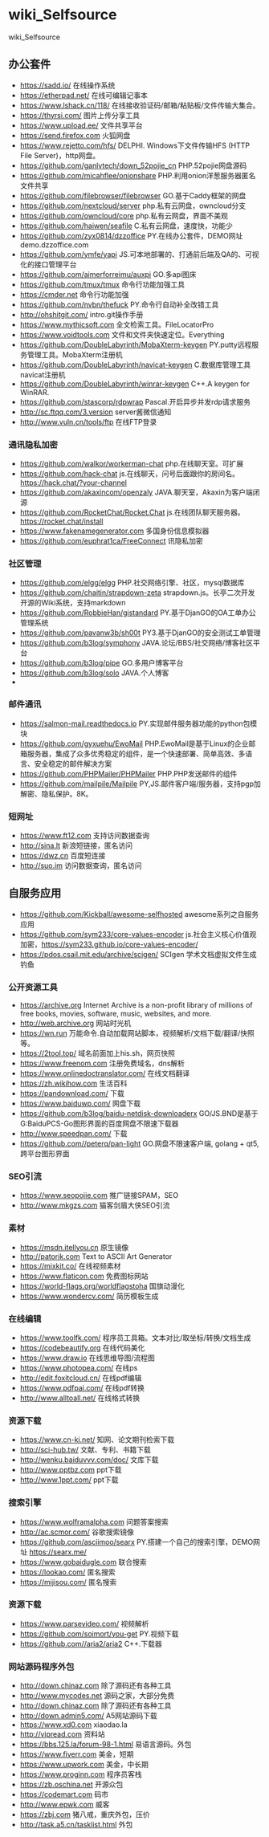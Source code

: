 # wiki_Selfsource
 wiki_Selfsource
## 办公套件
- https://sadd.io/ 在线操作系统
- https://etherpad.net/ 在线可编辑记事本
- https://www.lshack.cn/118/    在线接收验证码/邮箱/粘贴板/文件传输大集合。
- https://thyrsi.com/ 图片上传分享工具
- https://www.upload.ee/ 文件共享平台
- https://send.firefox.com 火狐网盘
- https://www.rejetto.com/hfs/    DELPHI. Windows下文件传输HFS (HTTP File Server)，http网盘。
- https://github.com/ganlvtech/down_52pojie_cn    PHP.52pojie网盘源码
- https://github.com/micahflee/onionshare    PHP.利用onion洋葱服务器匿名文件共享
- https://github.com/filebrowser/filebrowser    GO.基于Caddy框架的网盘
- https://github.com/nextcloud/server    php.私有云网盘，owncloud分支
- https://github.com/owncloud/core    php.私有云网盘，界面不美观
- https://github.com/haiwen/seafile    C.私有云网盘，速度快，功能少
- https://github.com/zyx0814/dzzoffice    PY.在线办公套件，DEMO网址demo.dzzoffice.com
- https://github.com/ymfe/yapi    JS.可本地部署的、打通前后端及QA的、可视化的接口管理平台
- https://github.com/aimerforreimu/auxpi    GO.多api图床
- https://github.com/tmux/tmux    命令行功能加强工具
- https://cmder.net    命令行功能加强
- https://github.com/nvbn/thefuck    PY.命令行自动补全改错工具
- http://ohshitgit.com/    intro.git操作手册
- https://www.mythicsoft.com    全文检索工具。FileLocatorPro
- https://www.voidtools.com    文件和文件夹快速定位。Everything
- https://github.com/DoubleLabyrinth/MobaXterm-keygen    PY.putty远程服务管理工具。MobaXterm注册机
- https://github.com/DoubleLabyrinth/navicat-keygen    C.数据库管理工具navicat注册机
- https://github.com/DoubleLabyrinth/winrar-keygen    C++.A keygen for WinRAR.
- https://github.com/stascorp/rdpwrap    Pascal.开启异步并发rdp请求服务
- http://sc.ftqq.com/3.version    server酱微信通知
- http://www.vuln.cn/tools/ftp    在线FTP登录
### 通讯隐私加密
- https://github.com/walkor/workerman-chat    php.在线聊天室。可扩展
- https://github.com/hack-chat    js.在线聊天，问号后面跟你的房间名。https://hack.chat/?your-channel
- https://github.com/akaxincom/openzaly    JAVA.聊天室，Akaxin为客户端闭源
- https://github.com/RocketChat/Rocket.Chat    js.在线团队聊天服务器。https://rocket.chat/install
- https://www.fakenamegenerator.com    多国身份信息模拟器
- https://github.com/euphrat1ca/FreeConnect    讯隐私加密
### 社区管理
- https://github.com/elgg/elgg    PHP.社交网络引擎、社区，mysql数据库
- https://github.com/chaitin/strapdown-zeta    strapdown.js。长亭二次开发开源的Wiki系统，支持markdown
- https://github.com/RobbieHan/gistandard    PY.基于DjanGO的OA工单办公管理系统
- https://github.com/pavanw3b/sh00t    PY3.基于DjanGO的安全测试工单管理
- https://github.com/b3log/symphony    JAVA.论坛/BBS/社交网络/博客社区平台
- https://github.com/b3log/pipe    GO.多用户博客平台
- https://github.com/b3log/solo    JAVA.个人博客
- 
### 邮件通讯
- https://salmon-mail.readthedocs.io    PY.实现邮件服务器功能的python包模块
- https://github.com/gyxuehu/EwoMail    PHP.EwoMail是基于Linux的企业邮箱服务器，集成了众多优秀稳定的组件，是一个快速部署、简单高效、多语言、安全稳定的邮件解决方案
- https://github.com/PHPMailer/PHPMailer       PHP.PHP发送邮件的组件
- https://github.com/mailpile/Mailpile    PY,JS.邮件客户端/服务器，支持pgp加解密、隐私保护。8K。
### 短网址
- https://www.ft12.com    支持访问数据查询
- http://sina.lt    新浪短链接，匿名访问
- https://dwz.cn    百度短连接
- http://suo.im    访问数据查询，匿名访问
## 自服务应用
- https://github.com/Kickball/awesome-selfhosted    awesome系列之自服务应用
- https://github.com/sym233/core-values-encoder    js.社会主义核心价值观加密，https://sym233.github.io/core-values-encoder/
- https://pdos.csail.mit.edu/archive/scigen/ SCIgen    学术文档虚拟文件生成钓鱼
### 公开资源工具
- https://archive.org    Internet Archive is a non-profit library of millions of free books, movies, software, music, websites, and more.
- http://web.archive.org    网站时光机
- https://wn.run    万能命令.自动加载网站脚本，视频解析/文档下载/翻译/快照等。
- https://2tool.top/    域名前面加上his.sh，网页快照
- https://www.freenom.com    注册免费域名，dns解析
- https://www.onlinedoctranslator.com/    在线文档翻译
- https://zh.wikihow.com 生活百科
- https://pandownload.com/ 下载
- https://www.baiduwp.com/    网盘下载
- https://github.com/b3log/baidu-netdisk-downloaderx    GO/JS.BND是基于G:BaiduPCS-Go图形界面的百度网盘不限速下载器
- http://www.speedpan.com/ 下载
- https://github.com//peterq/pan-light    GO.网盘不限速客户端, golang + qt5, 跨平台图形界面 
### SEO引流
- https://www.seopojie.com    推广链接SPAM，SEO
- http://www.mkgzs.com    猫客剑眉大侠SEO引流
### 素材
- https://msdn.itellyou.cn 原生镜像
- http://patorjk.com Text to ASCII Art Generator
- https://mixkit.co/ 在线视频素材
- https://www.flaticon.com 免费图标网站
- https://world-flags.org/worldflagstoha    国旗动漫化
- https://www.wondercv.com/ 简历模板生成
### 在线编辑
- https://www.toolfk.com/ 程序员工具箱。文本对比/取坐标/转换/文档生成
- https://codebeautify.org 在线代码美化
- https://www.draw.io 在线思维导图/流程图
- https://www.photopea.com/ 在线ps
- http://edit.foxitcloud.cn/ 在线pdf编辑
- https://www.pdfpai.com/ 在线pdf转换
- http://www.alltoall.net/ 在线格式转换
### 资源下载
- https://www.cn-ki.net/    知网、论文期刊检索下载
- http://sci-hub.tw/    文献、专利、书籍下载
- http://wenku.baiduvvv.com/doc/    文库下载
- http://www.pptbz.com    ppt下载
- http://www.1ppt.com/    ppt下载
### 搜索引擎
- https://www.wolframalpha.com    问题答案搜索
- http://ac.scmor.com/ 谷歌搜索镜像
- https://github.com/asciimoo/searx    PY.搭建一个自己的搜索引擎，DEMO网址 https://searx.me/
- https://www.gobaidugle.com 联合搜索
- https://lookao.com/ 匿名搜索
- https://mijisou.com/ 匿名搜索
### 资源下载
- https://www.parsevideo.com/    视频解析
- https://github.com/soimort/you-get    PY.视频下载
- https://github.com//aria2/aria2    C++.下载器
### 网站源码程序外包
- http://down.chinaz.com    除了源码还有各种工具
- http://www.mycodes.net    源码之家，大部分免费
- http://down.chinaz.com    除了源码还有各种工具
- http://down.admin5.com/    A5网站源码下载
- https://www.xd0.com    xiaodao.la
- http://vipread.com    资料站
- https://bbs.125.la/forum-98-1.html    易语言源码。外包
- https://www.fiverr.com    美金，短期
- https://www.upwork.com     美金，中长期
- https://www.proginn.com    程序员客栈
- https://zb.oschina.net    开源众包
- https://codemart.com    码市
- http://www.epwk.com    威客
- https://zbj.com    猪八戒，重庆外包，压价
- http://task.a5.cn/tasklist.html    外包